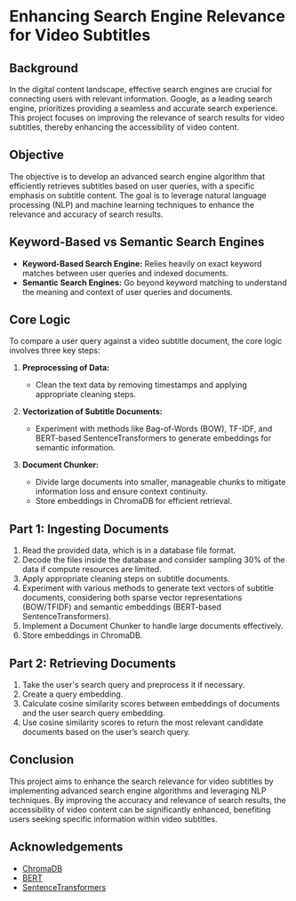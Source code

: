 # Enhancing Search Engine Relevance for Video Subtitles

## Background

In the digital content landscape, effective search engines are crucial for connecting users with relevant information. Google, as a leading search engine, prioritizes providing a seamless and accurate search experience. This project focuses on improving the relevance of search results for video subtitles, thereby enhancing the accessibility of video content.

## Objective

The objective is to develop an advanced search engine algorithm that efficiently retrieves subtitles based on user queries, with a specific emphasis on subtitle content. The goal is to leverage natural language processing (NLP) and machine learning techniques to enhance the relevance and accuracy of search results.

## Keyword-Based vs Semantic Search Engines

- **Keyword-Based Search Engine:** Relies heavily on exact keyword matches between user queries and indexed documents.
- **Semantic Search Engines:** Go beyond keyword matching to understand the meaning and context of user queries and documents.

## Core Logic

To compare a user query against a video subtitle document, the core logic involves three key steps:

1. **Preprocessing of Data:** 
   - Clean the text data by removing timestamps and applying appropriate cleaning steps.
   
2. **Vectorization of Subtitle Documents:** 
   - Experiment with methods like Bag-of-Words (BOW), TF-IDF, and BERT-based SentenceTransformers to generate embeddings for semantic information.

3. **Document Chunker:** 
   - Divide large documents into smaller, manageable chunks to mitigate information loss and ensure context continuity.
   - Store embeddings in ChromaDB for efficient retrieval.

## Part 1: Ingesting Documents

1. Read the provided data, which is in a database file format.
2. Decode the files inside the database and consider sampling 30% of the data if compute resources are limited.
3. Apply appropriate cleaning steps on subtitle documents.
4. Experiment with various methods to generate text vectors of subtitle documents, considering both sparse vector representations (BOW/TFIDF) and semantic embeddings (BERT-based SentenceTransformers).
5. Implement a Document Chunker to handle large documents effectively.
6. Store embeddings in ChromaDB.

## Part 2: Retrieving Documents

1. Take the user's search query and preprocess it if necessary.
2. Create a query embedding.
3. Calculate cosine similarity scores between embeddings of documents and the user search query embedding.
4. Use cosine similarity scores to return the most relevant candidate documents based on the user’s search query.

## Conclusion

This project aims to enhance the search relevance for video subtitles by implementing advanced search engine algorithms and leveraging NLP techniques. By improving the accuracy and relevance of search results, the accessibility of video content can be significantly enhanced, benefiting users seeking specific information within video subtitles.

## Acknowledgements

- [ChromaDB](https://chromadb.com/)
- [BERT](https://github.com/google-research/bert)
- [SentenceTransformers](https://www.sbert.net/)

